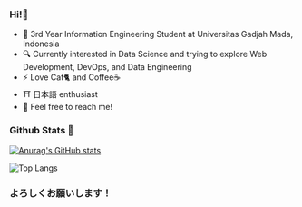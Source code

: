 ### Hi!👋

- 🏫 3rd Year Information Engineering Student at Universitas Gadjah Mada, Indonesia <br />
- 🔍 Currently interested in Data Science and trying to explore Web Development, DevOps, and Data Engineering<br />
- ⚡ Love Cat🐈 and Coffee☕ <br/>
- ⛩️ 日本語 enthusiast <br/>
- 🌱 Feel free to reach me!

### Github Stats 🤔
[![Anurag's GitHub stats](https://github-readme-stats.vercel.app/api?username=RayhanAdii&show_icons=true&theme=tokyonight&rank_icon=github)](https://github.com/anuraghazra/github-readme-stats)

![Top Langs](https://github-readme-stats.vercel.app/api/top-langs/?username=RayhanAdii&layout=compact&theme=tokyonight)

### よろしくお願いします！


<!--
**Acediaa13/Acediaa13** is a ✨ _special_ ✨ repository because its `README.md` (this file) appears on your GitHub profile.

Here are some ideas to get you started:

- 🔭 I’m currently working on ...
- 🌱 I’m currently learning ...
- 👯 I’m looking to collaborate on ...
- 🤔 I’m looking for help with ...
- 💬 Ask me about ...
- 📫 How to reach me: ...
- 😄 Pronouns: ...
- ⚡ Fun fact: ...
-->
